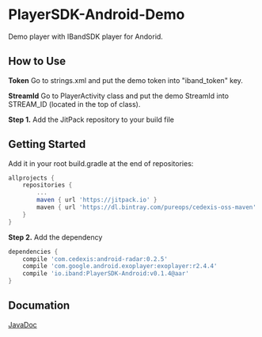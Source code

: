 # PlayerSDK-Android-Demo
Demo player with IBandSDK player for Andorid.

## How to Use


**Token** Go to strings.xml and put the demo token into "iband_token" key.

**StreamId** Go to PlayerActivity class and put the demo StreamId into STREAM_ID (located in the top of class).

**Step 1.** Add the JitPack repository to your build file


## Getting Started

Add it in your root build.gradle at the end of repositories:

```gradle
allprojects {
	repositories {
		...
		maven { url 'https://jitpack.io' }
		maven { url 'https://dl.bintray.com/pureops/cedexis-oss-maven' }
	}
}
```
**Step 2.** Add the dependency

```gradle
dependencies {
    compile 'com.cedexis:android-radar:0.2.5'
    compile 'com.google.android.exoplayer:exoplayer:r2.4.4'
    compile 'io.iband:PlayerSDK-Android:v0.1.4@aar'
}
```

## Documation

[JavaDoc](https://jitpack.io/com/github/doremeet/PlayerSDK-Android/v0.1.4/javadoc/index.html)



